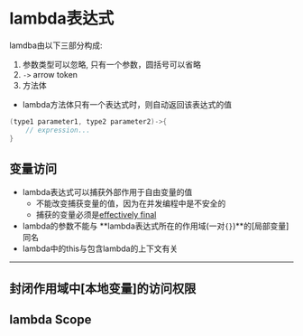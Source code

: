 # lambda表达式

lamdba由以下三部分构成:

1. 参数类型可以忽略, 只有一个参数，圆括号可以省略
2. `->` arrow token
3. 方法体

- lambda方法体只有一个表达式时，则自动返回该表达式的值

```java
(type1 parameter1, type2 parameter2)->{
    // expression...
}
```

## 变量访问

- lambda表达式可以捕获外部作用于自由变量的值
  - 不能改变捕获变量的值，因为在并发编程中是不安全的
  - 捕获的变量必须是[effectively final](Java_Keyword_Final.md)
- lambda的参数不能与 **lambda表达式所在的作用域(一对`{}`)**的[局部变量]同名
- lambda中的this与包含lambda的上下文有关

***

## 封闭作用域中[本地变量]的访问权限

## lambda Scope


